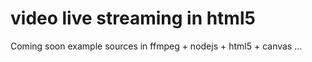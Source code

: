 # video live streaming in html5

Coming soon example sources in ffmpeg + nodejs + html5 + canvas ...

